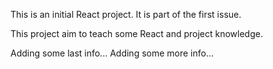 This is an initial React project. It is part of the first issue.

This project aim to teach some React and project knowledge. 


Adding some last info...
Adding some more info...